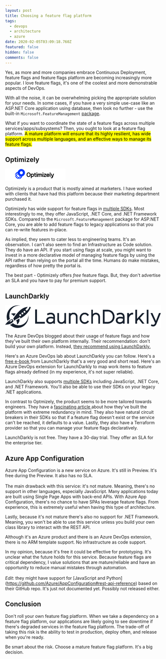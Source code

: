 ```yaml
---
layout: post
title: Choosing a feature flag platform
tags:
  - devops
  - architecture
  - azure
date: 2020-02-05T03:09:18.760Z
featured: false
hidden: false
comments: false
---
```

Yes, as more and more companies embrace Continuous Deployment, feature flags and feature flags platform are becoming increasingly more popular. I love feature flags, it's one of the coolest and more demonstrable aspects of DevOps. 

With all the noise, it can be overwhelming picking the appropriate solution for your needs. In some cases, if you have a very simple use-case like an ASP.NET Core application using database, then look no further - use the built-in `Microsoft.FeatureManagement` [package](https://andrewlock.net/introducing-the-microsoft-featuremanagement-library-adding-feature-flags-to-an-asp-net-core-app-part-1/).

<!--more--> 

What if you want to coordinate the state of a feature flags across multiple services/apps/subsystems? Then, you ought to look at a feature flag platform. <mark>A mature platform will ensure that its highly resilient, has wide support across multiple languages, and an effective ways to manage its feature flags.</mark>

## Optimizely

![Optimizely logo](/assets/uploads/optimizely.png "Optimizely logo")

Optimizely is a product that is mostly aimed at marketers. I have worked with clients that have had this platform because their marketing department purchased it. 

Optimizely has wide support for feature flags in [multiple SDKs](https://docs.developers.optimizely.com/full-stack/v2.1/docs/install-the-sdk). Most interestingly to me, they offer JavaScript, .NET Core, and .NET Framework SDKs. Compared to the `Microsoft.FeatureManagement` package for ASP.NET Core, you are able to add feature flags to legacy applications so that you can re-write features in-place.

As implied, they seem to cater less to engineering teams. It's an observation. I can't also seem to find an Infrastructure as Code solution. They do have an API. If you start using flags at scale, you might want to invest in a more declarative model of managing feature flags by using the API rather than relying on the portal all the time. Humans do make mistakes, regardless of how pretty the portal is.

The best part - Optimizely offers *free* feature flags. But, they don't advertise an SLA and you have to pay for premium support. 

## LaunchDarkly

![LaunchDarkly Logo](/assets/uploads/launch_darkly.png "LaunchDarkly Logo")

The Azure DevOps blogged about their usage of feature flags and how they've built their own platform internally. Their recommendation: don't build your own platform. Instead, [they recommend using LaunchDarkly.](https://docs.microsoft.com/en-us/azure/devops/learn/devops-at-microsoft/progressive-experimentation-feature-flags)

Here's an Azure DevOps lab about LaunchDarkly you can follow. Here's a [free e-book ](https://launchdarkly.com/effective-feature-management-ebook/)from LaunchDarkly that's a very good and short read. Here's an Azure DevOps extension for LaunchDarkly to map work items to feature flags already defined (in my experience, it's not super reliable).

LaunchDarkly also supports [multiple SDKs](https://launchdarkly.com/features/sdk/) including JavaScript, .NET Core, and .NET Framework. You'll also be able to use their SDKs on your legacy .NET applications. 

In contrast to Optmizely, the product seems to be more tailored towards engineers. They have a [fascinating article ](https://stackshare.io/launchdarkly/how-launchdarkly-serves-over-4-billion-feature-flags-daily)about how they've built the platform with extreme redundancy in mind. They also have natural circuit breakers in their SDKs so that if a feature flag doesn't exist or the service can't be reached, it defaults to a value. Lastly, they also have a Terraform provider so that you can manage your feature flags declaratively.

LaunchDarkly is not free. They have a 30-day trial. They offer an SLA for the enterprise tier.

## Azure App Configuration

Azure App Configuration is a new service on Azure. It's still in Preview. It's free during the Preview. It also has no SLA. \
\
The main drawback with this service: it's not mature. Meaning, there's no support in other languages, especially JavaScript. Many applications today are built using Single Page Apps with back-end APIs. With Azure App Configuration, there's no chance to have SPAs leverage feature flags. From experience, this is extremely useful when having this type of architecture. 

Lastly, because it's not mature there's also no support for .NET Framework. Meaning, you won't be able to use this service unless you build your own class library to interact with the REST API. 

Although it's an Azure product and there is an Azure DevOps extension, there is no ARM template support. No infrastructure as code support.

In my opinion, because it's free it could be effective for prototyping. It's unclear what the future holds for this service. Because feature flags are critical dependency, I value solutions that are mature/reliable and have an opportunity to reduce manual mistakes through automation.\
\
*Edit*: they might have support for \[JavaScript and Python](<https://github.com/Azure/AppConfiguration#rest-api-reference>) based on their GitHub repo. It's just not documented yet. Possibly not released either.

## Conclusion

Don't roll your own feature flag platform. When we take a dependency on a feature flag platform, our applications are likely going to see downtime if there's degraded services in the feature flag platform. The trade-off of taking this risk is the ability to test in production, deploy often, and release when you're ready. 

Be smart about the risk. Choose a mature feature flag platform. It's a big decision.

